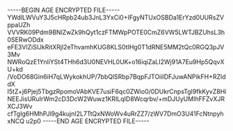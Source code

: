 -----BEGIN AGE ENCRYPTED FILE-----
YWdlLWVuY3J5cHRpb24ub3JnL3YxCi0+IFgyNTUxOSBDa1ErYzd0UURsZVppaUZh
VVVRK09Pdm9BNlZwZk9hQyt1czFTMWpPOTE0CmZ6VW5LWTJBZUhsL3h0SERwODdx
eFE3VlZiSlJkRitXRjl2eThvamhKUG8KLS0tIHg0T1dRNE5MM2tQc0RGQ3pJV3Mv
NWRoQzE1YnliYSt4THh6d3U0NEVHL0UK+o16iqiZaLI2Wj91A7Eu9Hp5QqvXU+kd
/VoDO68Gin6iH7qLWykokhUP/7bbQlSRbp7BqpFJTOiiIDFJuwANPikFH+RZlddX
I5tZ+j6Pjej5TbgzRpomoVAbKVE7usiF6qc0ZWio0/0DUkrCnpsTgI9fkKyvZ8Hi
NEEJisURuIrWm2cD3DcW2Wuwz1KRILqID8Wcqrbv/+mDJUyUMIhFFZvXJRXCJ3Wv
cfTgIg6HMhPJl9g4kujnI2L7TtQxNWoWv4uRrZZ7/zWV7DmO3U41FcNtnpyhxNCQ
u2p0
-----END AGE ENCRYPTED FILE-----
